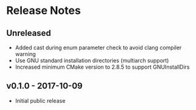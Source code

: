 # Release Notes

## Unreleased

 * Added cast during enum parameter check to avoid clang compiler warning
 * Use GNU standard installation directories (multiarch support)
 * Increased minimum CMake version to 2.8.5 to support GNUInstallDirs

## v0.1.0 - 2017-10-09

 * Initial public release

